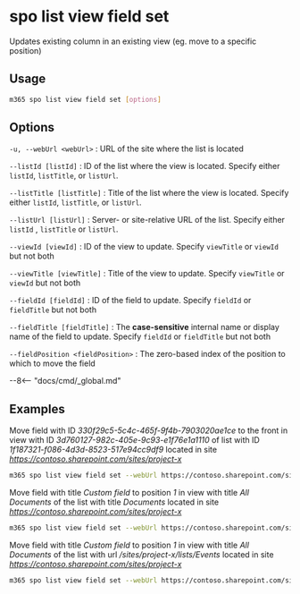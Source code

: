 # spo list view field set

Updates existing column in an existing view (eg. move to a specific position)

## Usage

```sh
m365 spo list view field set [options]
```

## Options

`-u, --webUrl <webUrl>`
: URL of the site where the list is located

`--listId [listId]`
: ID of the list where the view is located. Specify either `listId`, `listTitle`, or `listUrl`.

`--listTitle [listTitle]`
: Title of the list where the view is located. Specify either `listId`, `listTitle`, or `listUrl`.

 `--listUrl [listUrl]`
: Server- or site-relative URL of the list. Specify either `listId` , `listTitle` or `listUrl`.

`--viewId [viewId]`
: ID of the view to update. Specify `viewTitle` or `viewId` but not both

`--viewTitle [viewTitle]`
: Title of the view to update. Specify `viewTitle` or `viewId` but not both

`--fieldId [fieldId]`
: ID of the field to update. Specify `fieldId` or `fieldTitle` but not both

`--fieldTitle [fieldTitle]`
: The **case-sensitive** internal name or display name of the field to update. Specify `fieldId` or `fieldTitle` but not both

`--fieldPosition <fieldPosition>`
: The zero-based index of the position to which to move the field

--8<-- "docs/cmd/_global.md"

## Examples

Move field with ID _330f29c5-5c4c-465f-9f4b-7903020ae1ce_ to the front in view with ID _3d760127-982c-405e-9c93-e1f76e1a1110_ of list with ID _1f187321-f086-4d3d-8523-517e94cc9df9_ located in site _https://contoso.sharepoint.com/sites/project-x_

```sh
m365 spo list view field set --webUrl https://contoso.sharepoint.com/sites/project-x --listId 1f187321-f086-4d3d-8523-517e94cc9df9 --viewId 3d760127-982c-405e-9c93-e1f76e1a1110 --fieldId 330f29c5-5c4c-465f-9f4b-7903020ae1ce --fieldPosition 0
```

Move field with title _Custom field_ to position _1_ in view with title _All Documents_ of the list with title _Documents_ located in site _https://contoso.sharepoint.com/sites/project-x_

```sh
m365 spo list view field set --webUrl https://contoso.sharepoint.com/sites/project-x --listTitle Documents --viewTitle 'All Documents' --fieldTitle 'Custom field' --fieldPosition 1
```


Move field with title _Custom field_ to position _1_ in view with title _All Documents_ of the list with url _/sites/project-x/lists/Events_ located in site _https://contoso.sharepoint.com/sites/project-x_

```sh
m365 spo list view field set --webUrl https://contoso.sharepoint.com/sites/project-x --listUrl '/sites/project-x/lists/Events' --viewTitle 'All Documents' --fieldTitle 'Custom field' --fieldPosition 1
```

